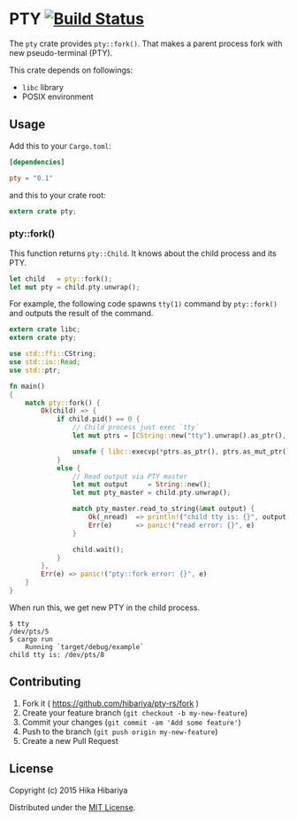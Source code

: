 # PTY [![Build Status](https://travis-ci.org/hibariya/pty-rs.svg?branch=master)](https://travis-ci.org/hibariya/pty-rs)

The `pty` crate provides `pty::fork()`. That makes a parent process fork with new pseudo-terminal (PTY).

This crate depends on followings:

* `libc` library
* POSIX environment

## Usage

Add this to your `Cargo.toml`:

```toml
[dependencies]

pty = "0.1"
```

and this to your crate root:

```rust
extern crate pty;
```

### pty::fork()

This function returns `pty::Child`. It knows about the child process and its PTY.

```rust
let child   = pty::fork();
let mut pty = child.pty.unwrap();
```

For example, the following code spawns `tty(1)` command by `pty::fork()` and outputs the result of the command.

```rust
extern crate libc;
extern crate pty;

use std::ffi::CString;
use std::io::Read;
use std::ptr;

fn main()
{
    match pty::fork() {
        Ok(child) => {
            if child.pid() == 0 {
                // Child process just exec `tty`
                let mut ptrs = [CString::new("tty").unwrap().as_ptr(), ptr::null()];

                unsafe { libc::execvp(*ptrs.as_ptr(), ptrs.as_mut_ptr()) };
            }
            else {
                // Read output via PTY master
                let mut output     = String::new();
                let mut pty_master = child.pty.unwrap();

                match pty_master.read_to_string(&mut output) {
                    Ok(_nread)  => println!("child tty is: {}", output.trim()),
                    Err(e)      => panic!("read error: {}", e)
                }

                child.wait();
            }
        },
        Err(e) => panic!("pty::fork error: {}", e)
    }
}
```

When run this, we get new PTY in the child process.

```
$ tty
/dev/pts/5
$ cargo run
    Running `target/debug/example`
child tty is: /dev/pts/8
```

## Contributing

1. Fork it ( https://github.com/hibariya/pty-rs/fork )
2. Create your feature branch (`git checkout -b my-new-feature`)
3. Commit your changes (`git commit -am 'Add some feature'`)
4. Push to the branch (`git push origin my-new-feature`)
5. Create a new Pull Request

## License

Copyright (c) 2015 Hika Hibariya

Distributed under the [MIT License](LICENSE.txt).
